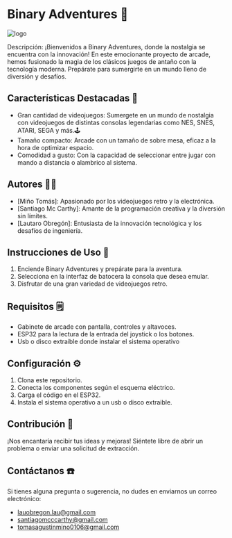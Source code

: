 
# Binary Adventures 👾

![logo](https://github.com/Hyper-Lauta/Binary-Adventures/assets/142932628/18cc12fe-4506-4e93-8a2a-9dba273ba51b)

Descripción:
¡Bienvenidos a Binary Adventures, donde la nostalgia se encuentra con la innovación! En este emocionante proyecto de arcade, hemos fusionado la magia de los clásicos juegos de antaño con la tecnología moderna. Prepárate para sumergirte en un mundo lleno de diversión y desafíos.

## Características Destacadas 📌

- Gran cantidad de videojuegos: Sumergete en un mundo de nostalgia con videojuegos de distintas consolas legendarias como NES, SNES, ATARI, SEGA y más.🕹️
- Tamaño compacto: Arcade con un tamaño de sobre mesa, eficaz a la hora de optimizar espacio.
- Comodidad a gusto: Con la capacidad de seleccionar entre jugar con mando a distancia o alambrico al sistema.

## Autores 🧙‍♂️

- [Miño Tomás]: Apasionado por los videojuegos retro y la electrónica.
- [Santiago Mc Carthy]: Amante de la programación creativa y la diversión sin límites.
- [Lautaro Obregón]: Entusiasta de la innovación tecnológica y los desafíos de ingeniería. 

## Instrucciones de Uso 📜

1. Enciende Binary Adventures y prepárate para la aventura.
2. Selecciona en la interfaz de batocera la consola que desea emular.
3. Disfrutar de una gran variedad de videojuegos retro.


## Requisitos 🗒️

- Gabinete de arcade con pantalla, controles y altavoces.
- ESP32 para la lectura de la entrada del joystick o los botones.
- Usb o disco extraible donde instalar el sistema operativo 

## Configuración ⚙️

1. Clona este repositorio.
2. Conecta los componentes según el esquema eléctrico.
3. Carga el código en el ESP32.
4. Instala el sistema operativo a un usb o disco extraible.

## Contribución 🫵

¡Nos encantaría recibir tus ideas y mejoras! Siéntete libre de abrir un problema o enviar una solicitud de extracción.

## Contáctanos ☎️

Si tienes alguna pregunta o sugerencia, no dudes en enviarnos un correo electrónico:

- lauobregon.lau@gmail.com
- santiagomcccarthy@gmail.com
- tomasagustinmino0106@gmail.com










